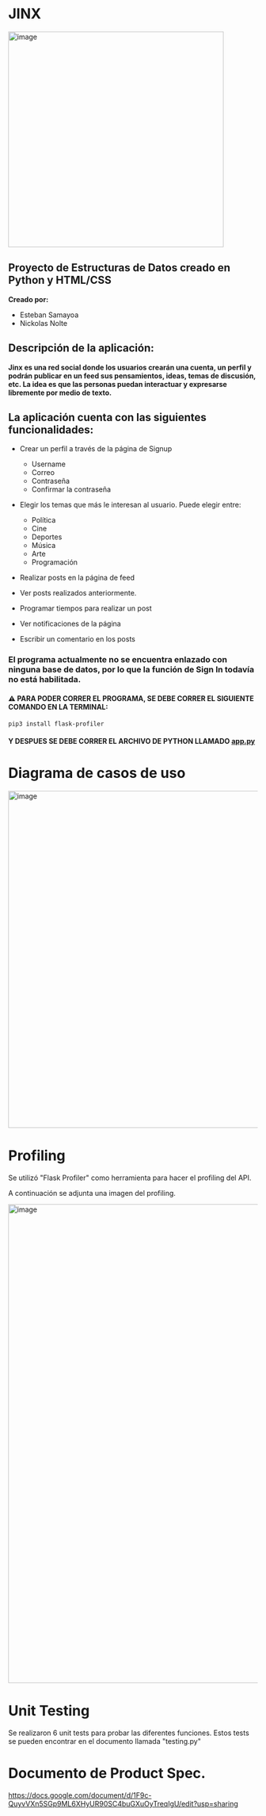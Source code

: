 # JINX
<img width="435" alt="image" src="https://user-images.githubusercontent.com/61555652/156282205-f4f177da-ecc2-4387-97a9-9c743c38f15a.png">


## Proyecto de Estructuras de Datos creado en Python y HTML/CSS
**Creado por:**
- Esteban Samayoa
- Nickolas Nolte



## Descripción de la aplicación:
 
**Jinx es una red social donde los usuarios crearán una cuenta, un perfil y podrán publicar en un feed sus pensamientos, ideas, temas de discusión, etc. La idea es que las personas puedan interactuar y expresarse libremente por medio de texto.**



## La aplicación cuenta con las siguientes funcionalidades:

*   Crear un perfil a través de la página de Signup
    * Username
    * Correo
    * Contraseña
    * Confirmar la contraseña


*   Elegir los temas que más le interesan al usuario. Puede elegir entre:
    * Política 
    * Cine 
    * Deportes
    * Música
    * Arte
    * Programación

* Realizar posts en la página de feed
* Ver posts realizados anteriormente.
* Programar tiempos para realizar un post
* Ver notificaciones de la página
* Escribir un comentario en los posts

### El programa actualmente no se encuentra enlazado con ninguna base de datos, por lo que la función de Sign In todavía no está habilitada.

#### ⚠️ **PARA PODER CORRER EL PROGRAMA, SE DEBE CORRER EL SIGUIENTE COMANDO EN LA TERMINAL:**

`pip3 install flask-profiler`

####  Y DESPUES SE DEBE CORRER EL ARCHIVO DE PYTHON LLAMADO **[app.py](app.py)** 



# Diagrama de casos de uso
<img width="680" alt="image" src="https://user-images.githubusercontent.com/61555652/166617895-d232a885-6310-4f87-b77d-aa2cea6eeb59.png">


# Profiling

Se utilizó "Flask Profiler" como herramienta para hacer el profiling del API.

A continuación se adjunta una imagen del profiling.

<img width="966" alt="image" src="https://user-images.githubusercontent.com/61555652/156972756-ba80b2b5-9229-43bc-a925-4ad1e48eacea.png">




# Unit Testing 

Se realizaron 6 unit tests para probar las diferentes funciones.
Estos tests se pueden encontrar en el documento llamada "testing.py"

# Documento de Product Spec.
https://docs.google.com/document/d/1F9c-QuyvVXn5SGp9ML6XHyUR90SC4buGXuOyTreqIgU/edit?usp=sharing
